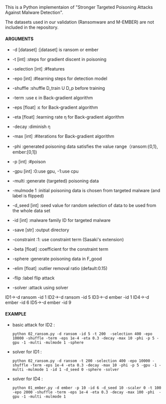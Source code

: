 This is a Python implementaion of "Stronger Targeted Poisoning Attacks Against Malware Detection".

The datasets used in our validation (Ransomware and M-EMBER) are not included in the repository. 





#### ARGUMENTS

* -d [dataset]     :[dataset] is ransom or ember

* -t [int]         :steps for gradient discent in poisoning 

* -selection [int] :#features

* -epo [int]       :#learning steps for detection model

* -shuffle         :shuffle D_train U D_p before training

* -term            :use ε in Back-gradient algorithm

* -eps [float]     :ε for Back-gradient algorithm

* -eta [float]     :learning rate η for Back-gradient algorithm

* -decay           :diminish η

* -max [int]       :#iterations for Back-gradient algorithm

* -phi             :generated poisoning data satisfies the value range（ransom:{0,1}, ember:[0,1])

* -p [int]         :#poison

* -gpu [int]       :0:use gpu, -1:use cpu

* -multi           :generate {targeted} poisoning data

* -mulmode 1       :initial poisoning data is chosen from targeted malware (and label is flipped)

* -d_seed [int]    :seed value for random selection of data to be used from the whole data set

* -id [int]        :malware family ID for targeted malware

* -save [str]      :output directory

* -constraint      :1: use constraint term (Sasaki's extension)

* -beta [float]    :coefficient for the constraint term 

* -sphere          :generate poisoning data in F_good

* -elim [float]    :outlier removal ratio (default:0.15)

* -flip            :label flip attack

* -solver          :attack using solver

ID1→-d ransom -id 1
ID2→-d ransom -id 5
ID3→-d ember -id 1
ID4→-d ember -id 6
ID5→-d ember -id 9



#### EXAMPLE

* basic attack for ID2 : 

  ```python 02_ransom.py -d ransom -id 5 -t 200  -selection 400 -epo 10000 -shuffle -term -eps 1e-4 -eta 0.3 -decay -max 10 -phi -p 5 -gpu -1 -multi -mulmode 1 -sphere```

  

* solver for ID1 : 

  ```python 02_ransom.py -d ransom -t 200 -selection 400 -epo 10000 -shuffle -term -eps 1e-4 -eta 0.3 -decay -max 10 -phi -p 5 -gpu -1 -multi -mulmode 1 -id 1 -d_seed 0 -sphere -solver```

* solver for ID4 : 

   ```python 01_ember.py -d ember -p 10 -id 6 -d_seed 10 -scaler 0 -t 100 -epo 2000 -shuffle -term -eps 1e-4 -eta 0.3 -decay -max 100 -phi  -gpu -1 -multi -mulmode 1```

